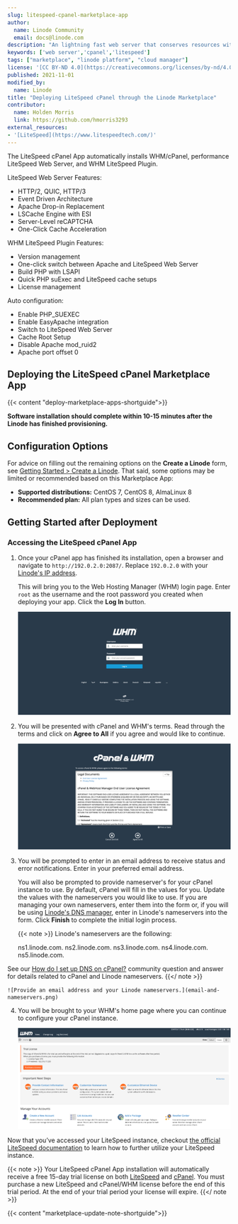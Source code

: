 ```yaml
---
slug: litespeed-cpanel-marketplace-app
author:
  name: Linode Community
  email: docs@linode.com
description: "An lightning fast web server that conserves resources without sacrificing performance, security, or compatibility."
keywords: ['web server','cpanel','litespeed']
tags: ["marketplace", "linode platform", "cloud manager"]
license: '[CC BY-ND 4.0](https://creativecommons.org/licenses/by-nd/4.0)'
published: 2021-11-01
modified_by:
  name: Linode
title: "Deploying LiteSpeed cPanel through the Linode Marketplace"
contributor:
  name: Holden Morris
  link: https://github.com/hmorris3293
external_resources:
- '[LiteSpeed](https://www.litespeedtech.com/)'
---
```


The LiteSpeed cPanel App automatically installs WHM/cPanel, performance LiteSpeed Web Server, and WHM LiteSpeed Plugin.

LiteSpeed Web Server Features:
 - HTTP/2, QUIC, HTTP/3
 - Event Driven Architecture
 - Apache Drop-in Replacement
 - LSCache Engine with ESI
 - Server-Level reCAPTCHA
 - One-Click Cache Acceleration

WHM LiteSpeed Plugin Features:
 - Version management
 - One-click switch between Apache and LiteSpeed Web Server
 - Build PHP with LSAPI
 - Quick PHP suExec and LiteSpeed cache setups
 - License management

Auto configuration:
  - Enable PHP_SUEXEC
  - Enable EasyApache integration
  - Switch to LiteSpeed Web Server
  - Cache Root Setup
  - Disable Apache mod_ruid2
  - Apache port offset 0

## Deploying the LiteSpeed cPanel Marketplace App

{{< content "deploy-marketplace-apps-shortguide">}}

**Software installation should complete within 10-15 minutes after the Linode has finished provisioning.**

## Configuration Options

For advice on filling out the remaining options on the **Create a Linode** form, see [Getting Started > Create a Linode](/docs/guides/getting-started/#create-a-linode). That said, some options may be limited or recommended based on this Marketplace App:

- **Supported distributions:** CentOS 7, CentOS 8, AlmaLinux 8
- **Recommended plan:** All plan types and sizes can be used.

## Getting Started after Deployment

### Accessing the LiteSpeed cPanel App

1. Once your cPanel app has finished its installation, open a browser and navigate to `http://192.0.2.0:2087/`. Replace `192.0.2.0` with your [Linode's IP address](/docs/quick-answers/linode-platform/find-your-linodes-ip-address/).

    This will bring you to the Web Hosting Manager (WHM) login page. Enter `root` as the username and the root password you created when deploying your app. Click the **Log In** button.

    ![Log into your Web Hosting Manager](log-into-whm.png)

2. You will be presented with cPanel and WHM's terms. Read through the terms and click on **Agree to All** if you agree and would like to continue.

    ![Agree to cPanel and WHM's terms](agree-to-terms.png)

3. You will be prompted to enter in an email address to receive status and error notifications. Enter in your preferred email address.

    You will also be prompted to provide nameserver's for your cPanel instance to use. By default, cPanel will fill in the values for you. Update the values with the nameservers you would like to use. If you are managing your own nameservers, enter them into the form or, if you will be using [Linode's DNS manager](/docs/guides/dns-manager/), enter in Linode's nameservers into the form. Click **Finish** to complete the initial login process.

    {{< note >}}
Linode's nameservers are the following:

    ns1.linode.com.
    ns2.linode.com.
    ns3.linode.com.
    ns4.linode.com.
    ns5.linode.com.

See our [How do I set up DNS on cPanel?](https://www.linode.com/community/questions/19216/how-do-i-set-up-dns-on-cpanel) community question and answer for details related to cPanel and Linode nameservers.
    {{</ note >}}

    ![Provide an email address and your Linode nameservers.](email-and-nameservers.png)

4. You will be brought to your WHM's home page where you can continue to configure your cPanel instance.

    ![cPanel home page](cpanel-home-page.png)

Now that you’ve accessed your LiteSpeed instance, checkout [the official LiteSpeed documentation](https://www.litespeedtech.com/support/wiki/doku.php/litespeed_wiki) to learn how to further utilize your LiteSpeed instance.

{{< note >}}
Your LiteSpeed cPanel App installation will automatically receive a free 15-day trial license on both [LiteSpeed](https://docs.litespeedtech.com/licenses/trial/) and [cPanel](https://cpanel.net/products/trial/). You must purchase a new LiteSpeed and cPanel/WHM license before the end of this trial period. At the end of your trial period your license will expire.
{{</ note >}}

{{< content "marketplace-update-note-shortguide">}}